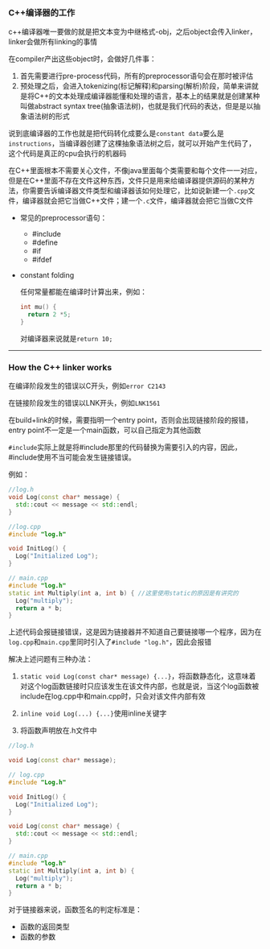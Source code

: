 ### C++编译器的工作

c++编译器唯一要做的就是把文本变为中继格式-obj，之后object会传入linker，linker会做所有linking的事情

在compiler产出这些object时，会做好几件事：

1. 首先需要进行pre-process代码，所有的preprocessor语句会在那时被评估
2. 预处理之后，会进入tokenizing(标记解释)和parsing(解析)阶段，简单来讲就是将C++的文本处理成编译器能懂和处理的语言，基本上的结果就是创建某种叫做abstract syntax tree(抽象语法树)，也就是我们代码的表达，但是是以抽象语法树的形式

说到底编译器的工作也就是把代码转化成要么是`constant data`要么是`instructions`，当编译器创建了这棵抽象语法树之后，就可以开始产生代码了，这个代码是真正的cpu会执行的机器码

在C++里面根本不需要关心文件，不像java里面每个类需要和每个文件一一对应，但是在C++里面不存在文件这种东西，文件只是用来给编译器提供源码的某种方法，你需要告诉编译器文件类型和编译器该如何处理它，比如说新建一个`.cpp`文件，编译器就会把它当做C++文件；建一个`.c`文件，编译器就会把它当做C文件

- 常见的preprocessor语句：

  - #include
  - #define
  - #if
  - #ifdef

- constant folding

  任何常量都能在编译时计算出来，例如：
  
  ```c++
  int mu() {
    return 2 *5;
  }
  ```
  
  对编译器来说就是`return 10;`
---

### How the C++ linker works

在编译阶段发生的错误以C开头，例如`error C2143`

在链接阶段发生的错误以LNK开头，例如`LNK1561`

在build+link的时候，需要指明一个entry point，否则会出现链接阶段的报错，entry point不一定是一个main函数，可以自己指定为其他函数

`#include`实际上就是将#include那里的代码替换为需要引入的内容，因此，#include使用不当可能会发生链接错误。

例如：

```c++
//log.h
void Log(const char* message) {
  std::cout << message << std::endl;
}
```

```c++
//log.cpp
#include "log.h"

void InitLog() {
  Log("Initialized Log");
}
```

```c++
// main.cpp
#include "log.h"
static int Multiply(int a, int b) { //这里使用static的原因是有讲究的
  Log("multiply");
  return a * b;
}
```

上述代码会报链接错误，这是因为链接器并不知道自己要链接哪一个程序，因为在`log.cpp`和`main.cpp`里同时引入了`#include "log.h"`，因此会报错

解决上述问题有三种办法：

1. `static void Log(const char* message) {...}`，将函数静态化，这意味着对这个log函数链接时只应该发生在该文件内部，也就是说，当这个log函数被include在log.cpp中和main.cpp时，只会对该文件内部有效

2. `inline void Log(...) {...}`使用inline关键字

3.   将函数声明放在.h文件中

   ```c++
   //log.h
   
   void Log(const char* message);
   ```

   ```c++
   // log.cpp
   #include "Log.h"
   
   void InitLog() {
     Log("Initialized Log");
   }
   
   void Log(const char* message) {
     std::cout << message << std::endl;
   }
   ```

   ```c++
   // main.cpp
   #include "log.h"
   static int Multiply(int a, int b) {
     Log("multiply");
     return a * b;
   }
   ```

对于链接器来说，函数签名的判定标准是：

- 函数的返回类型
- 函数的参数

  



  

